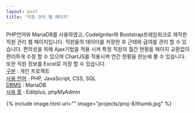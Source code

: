 ```yaml
---
layout: post
title: '직원 관리 웹 페이지'
---
```


PHP언어와 MariaDB를 사용하였고, CodeIgniter와 Bootstrap프레임워크로 제작한 직원 관리 웹 페이지입니다. 직원들의 데이터를 저장한 후 근태와 급여를 관리 할 수 있습니다. 편의성을 위해 Ajax기법을 적용 시켜 특정 직원의 월간 현황을 페이지 교환없이 편리하게 수정 할 수 있으며 ChartJS를 적용시켜 연간 현황을 한눈에 볼 수 있습니다. 또한 직원 정보를 Excel로 저장 할 수 있습니다.  
[구분]() : 개인 프로젝트  
[사용 언어]() : PHP, JavaScript, CSS, SQL  
[DBMS]() : MariaDB  
[사용 툴]() : Editplus, phpMyAdmin

{% include image.html url="" image="projects/proj-8/thumb.jpg" %}

